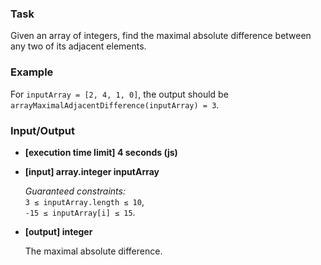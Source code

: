 ### Task

Given an array of integers, find the maximal absolute difference between any two of its adjacent elements.

### Example

For `inputArray = [2, 4, 1, 0]`, the output should be  
`arrayMaximalAdjacentDifference(inputArray) = 3`.

### Input/Output

- **[execution time limit] 4 seconds (js)**
- **[input] array.integer inputArray**

  _Guaranteed constraints:_  
  `3 ≤ inputArray.length ≤ 10`,  
  `-15 ≤ inputArray[i] ≤ 15`.

- **[output] integer**

  The maximal absolute difference.
